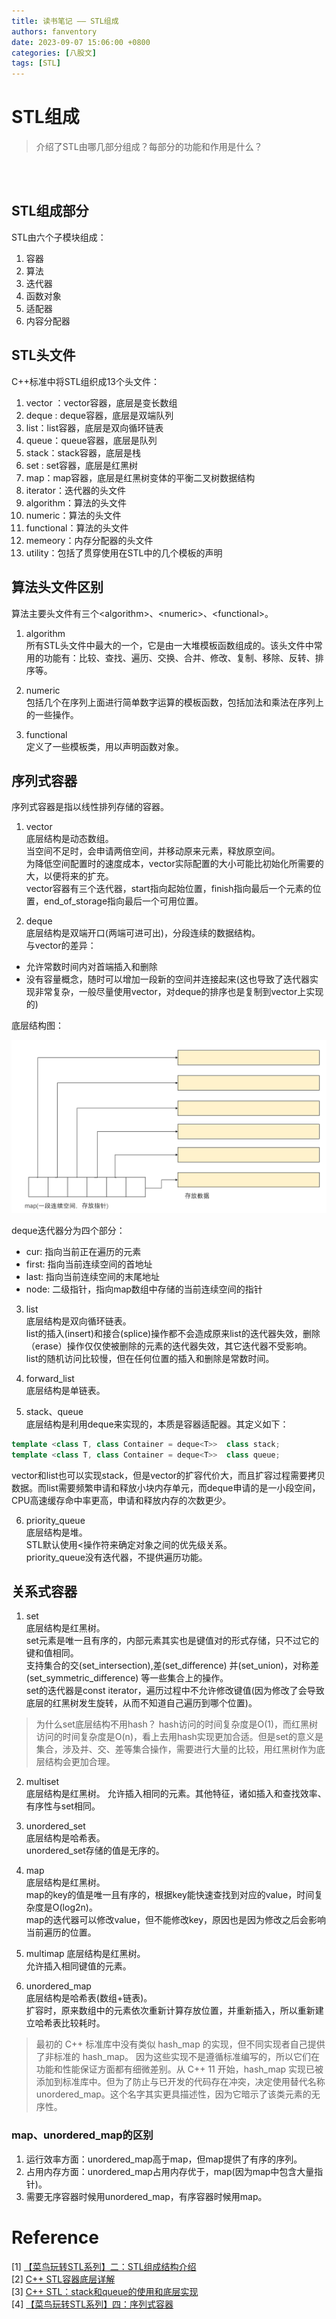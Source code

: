 ```yaml
---
title: 读书笔记 —— STL组成
authors: fanventory
date: 2023-09-07 15:06:00 +0800
categories: [八股文]
tags: [STL]
---
```


# STL组成
> 介绍了STL由哪几部分组成？每部分的功能和作用是什么？

<br>
<br>

## STL组成部分

STL由六个子模块组成：  
1. 容器
2. 算法
3. 迭代器
4. 函数对象
5. 适配器
6. 内容分配器

## STL头文件

C++标准中将STL组织成13个头文件：  

1. vector ：vector容器，底层是变长数组
2. deque : deque容器，底层是双端队列
3. list：list容器，底层是双向循环链表
4. queue：queue容器，底层是队列
5. stack：stack容器，底层是栈
6. set : set容器，底层是红黑树
7. map：map容器，底层是红黑树变体的平衡二叉树数据结构
8. iterator：迭代器的头文件
9. algorithm：算法的头文件
10. numeric：算法的头文件
11. functional：算法的头文件
12. memeory：内存分配器的头文件
13. utility：包括了贯穿使用在STL中的几个模板的声明

## 算法头文件区别

算法主要头文件有三个\<algorithm>、\<numeric>、\<functional>。

1. algorithm  
所有STL头文件中最大的一个，它是由一大堆模板函数组成的。该头文件中常用的功能有：比较、查找、遍历、交换、合并、修改、复制、移除、反转、排序等。

2. numeric  
包括几个在序列上面进行简单数字运算的模板函数，包括加法和乘法在序列上的一些操作。

3. functional  
定义了一些模板类，用以声明函数对象。

## 序列式容器

序列式容器是指以线性排列存储的容器。  

1. vector  
底层结构是动态数组。  
当空间不足时，会申请两倍空间，并移动原来元素，释放原空间。  
为降低空间配置时的速度成本，vector实际配置的大小可能比初始化所需要的大，以便将来的扩充。  
vector容器有三个迭代器，start指向起始位置，finish指向最后一个元素的位置，end_of_storage指向最后一个可用位置。

2. deque  
底层结构是双端开口(两端可进可出)，分段连续的数据结构。  
与vector的差异：  
+ 允许常数时间内对首端插入和删除
+ 没有容量概念，随时可以增加一段新的空间并连接起来(这也导致了迭代器实现非常复杂，一般尽量使用vector，对deque的排序也是复制到vector上实现的)

底层结构图：  

![图片1](image/STL组成_pic1.png)

deque迭代器分为四个部分：  
+ cur: 指向当前正在遍历的元素
+ first: 指向当前连续空间的首地址
+ last: 指向当前连续空间的末尾地址
+ node: 二级指针，指向map数组中存储的当前连续空间的指针  

3. list  
底层结构是双向循环链表。  
list的插入(insert)和接合(splice)操作都不会造成原来list的迭代器失效，删除（erase）操作仅仅使被删除的元素的迭代器失效，其它迭代器不受影响。  
list的随机访问比较慢，但在任何位置的插入和删除是常数时间。 

4. forward_list  
底层结构是单链表。

5. stack、queue  
底层结构是利用deque来实现的，本质是容器适配器。其定义如下：  

```C++
template <class T, class Container = deque<T>>  class stack;
template <class T, class Container = deque<T>>  class queue;
```

vector和list也可以实现stack，但是vector的扩容代价大，而且扩容过程需要拷贝数据。而list需要频繁申请和释放小块内存单元，而deque申请的是一小段空间，CPU高速缓存命中率更高，申请和释放内存的次数更少。

6. priority_queue   
底层结构是堆。  
STL默认使用<操作符来确定对象之间的优先级关系。  
priority_queue没有迭代器，不提供遍历功能。

## 关系式容器

1. set  
底层结构是红黑树。  
set元素是唯一且有序的，内部元素其实也是键值对的形式存储，只不过它的键和值相同。  
支持集合的交(set_intersection),差(set_difference) 并(set_union)，对称差 (set_symmetric_difference) 等一些集合上的操作。  
set的迭代器是const iterator，遍历过程中不允许修改键值(因为修改了会导致底层的红黑树发生旋转，从而不知道自己遍历到哪个位置)。

> 为什么set底层结构不用hash？
> hash访问的时间复杂度是O(1)，而红黑树访问的时间复杂度是O(n)，看上去用hash实现更加合适。但是set的意义是集合，涉及并、交、差等集合操作，需要进行大量的比较，用红黑树作为底层结构会更加合理。

2. multiset  
底层结构是红黑树。
允许插入相同的元素。其他特征，诸如插入和查找效率、有序性与set相同。

3. unordered_set  
底层结构是哈希表。  
unordered_set存储的值是无序的。  

4. map  
底层结构是红黑树。  
map的key的值是唯一且有序的，根据key能快速查找到对应的value，时间复杂度是O(log2n)。  
map的迭代器可以修改value，但不能修改key，原因也是因为修改之后会影响当前遍历的位置。

5. multimap
底层结构是红黑树。  
允许插入相同键值的元素。

6. unordered_map  
底层结构是哈希表(数组+链表)。  
扩容时，原来数组中的元素依次重新计算存放位置，并重新插入，所以重新建立哈希表比较耗时。

> 最初的 C++ 标准库中没有类似 hash_map 的实现，但不同实现者自己提供了非标准的 hash_map。 因为这些实现不是遵循标准编写的，所以它们在功能和性能保证方面都有细微差别。从 C++ 11 开始，hash_map 实现已被添加到标准库中。但为了防止与已开发的代码存在冲突，决定使用替代名称 unordered_map。这个名字其实更具描述性，因为它暗示了该类元素的无序性。

### map、unordered_map的区别

1. 运行效率方面：unordered_map高于map，但map提供了有序的序列。
2. 占用内存方面：unordered_map占用内存优于，map(因为map中包含大量指针)。
3. 需要无序容器时候用unordered_map，有序容器时候用map。

# Reference
[1] [【菜鸟玩转STL系列】二：STL组成结构介绍](https://zhuanlan.zhihu.com/p/513157268)  
[2] [C++ STL容器底层详解](https://blog.csdn.net/qq_40156159/article/details/115464132)  
[3] [C++ STL：stack和queue的使用和底层实现](https://blog.csdn.net/weixin_43908419/article/details/129871199)  
[4] [【菜鸟玩转STL系列】四：序列式容器](https://zhuanlan.zhihu.com/p/514213390)